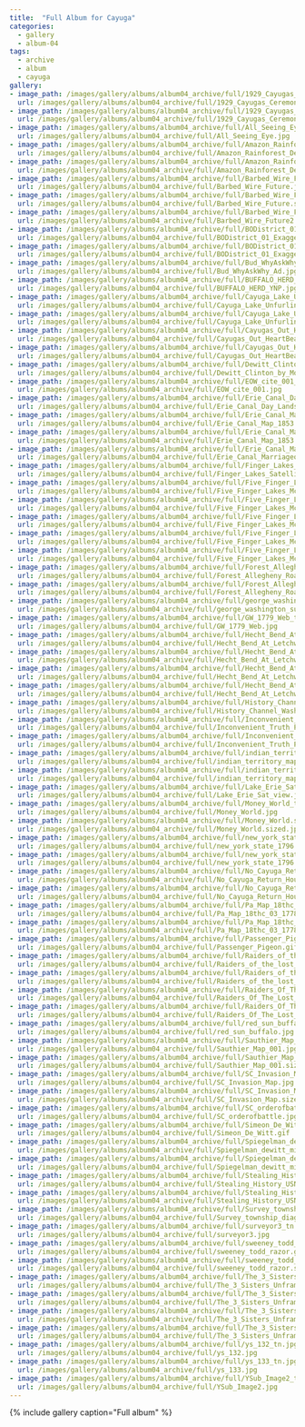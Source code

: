 ```yaml
---
title:  "Full Album for Cayuga"
categories:
  - gallery
  - album-04
tags:
  - archive
  - album
  - cayuga
gallery:
- image_path: /images/gallery/albums/album04_archive/full/1929_Cayugas_Ceremony_01A_tn.jpg
  url: /images/gallery/albums/album04_archive/full/1929_Cayugas_Ceremony_01A.jpg
- image_path: /images/gallery/albums/album04_archive/full/1929_Cayugas_Ceremony_01A.sized_tn.jpg
  url: /images/gallery/albums/album04_archive/full/1929_Cayugas_Ceremony_01A.sized.jpg
- image_path: /images/gallery/albums/album04_archive/full/All_Seeing_Eye_tn.jpg
  url: /images/gallery/albums/album04_archive/full/All_Seeing_Eye.jpg
- image_path: /images/gallery/albums/album04_archive/full/Amazon_Rainforest_Deforestation_2002_tn.jpg
  url: /images/gallery/albums/album04_archive/full/Amazon_Rainforest_Deforestation_2002.jpg
- image_path: /images/gallery/albums/album04_archive/full/Amazon_Rainforest_Deforestation_2002.sized_tn.jpg
  url: /images/gallery/albums/album04_archive/full/Amazon_Rainforest_Deforestation_2002.sized.jpg
- image_path: /images/gallery/albums/album04_archive/full/Barbed_Wire_Future_tn.jpg
  url: /images/gallery/albums/album04_archive/full/Barbed_Wire_Future.jpg
- image_path: /images/gallery/albums/album04_archive/full/Barbed_Wire_Future.sized_tn.jpg
  url: /images/gallery/albums/album04_archive/full/Barbed_Wire_Future.sized.jpg
- image_path: /images/gallery/albums/album04_archive/full/Barbed_Wire_Future2_tn.jpg
  url: /images/gallery/albums/album04_archive/full/Barbed_Wire_Future2.jpg
- image_path: /images/gallery/albums/album04_archive/full/BODistrict_01_Exaggerated_tn.jpg
  url: /images/gallery/albums/album04_archive/full/BODistrict_01_Exaggerated.jpg
- image_path: /images/gallery/albums/album04_archive/full/BODistrict_01_Exaggerated.sized_tn.jpg
  url: /images/gallery/albums/album04_archive/full/BODistrict_01_Exaggerated.sized.jpg
- image_path: /images/gallery/albums/album04_archive/full/Bud_WhyAskWhy_Ad_tn.jpg
  url: /images/gallery/albums/album04_archive/full/Bud_WhyAskWhy_Ad.jpg
- image_path: /images/gallery/albums/album04_archive/full/BUFFALO_HERD_YNP_tn.jpg
  url: /images/gallery/albums/album04_archive/full/BUFFALO_HERD_YNP.jpg
- image_path: /images/gallery/albums/album04_archive/full/Cayuga_Lake_Unfurling_the_Site_tn.jpg
  url: /images/gallery/albums/album04_archive/full/Cayuga_Lake_Unfurling_the_Site.jpg
- image_path: /images/gallery/albums/album04_archive/full/Cayuga_Lake_Unfurling_the_Site.sized_tn.jpg
  url: /images/gallery/albums/album04_archive/full/Cayuga_Lake_Unfurling_the_Site.sized.jpg
- image_path: /images/gallery/albums/album04_archive/full/Cayugas_Out_HeartBeat_Or_DrumBeat_tn.jpg
  url: /images/gallery/albums/album04_archive/full/Cayugas_Out_HeartBeat_Or_DrumBeat.jpg
- image_path: /images/gallery/albums/album04_archive/full/Cayugas_Out_HeartBeat_Or_DrumBeat.sized_tn.jpg
  url: /images/gallery/albums/album04_archive/full/Cayugas_Out_HeartBeat_Or_DrumBeat.sized.jpg
- image_path: /images/gallery/albums/album04_archive/full/Dewitt_Clinton_by_Morse_tn.jpg
  url: /images/gallery/albums/album04_archive/full/Dewitt_Clinton_by_Morse.jpg
- image_path: /images/gallery/albums/album04_archive/full/EOW_cite_001_tn.jpg
  url: /images/gallery/albums/album04_archive/full/EOW_cite_001.jpg
- image_path: /images/gallery/albums/album04_archive/full/Erie_Canal_Day_Landscape_tn.jpg
  url: /images/gallery/albums/album04_archive/full/Erie_Canal_Day_Landscape.jpg
- image_path: /images/gallery/albums/album04_archive/full/Erie_Canal_Map_1853_tn.jpg
  url: /images/gallery/albums/album04_archive/full/Erie_Canal_Map_1853.jpg
- image_path: /images/gallery/albums/album04_archive/full/Erie_Canal_Map_1853.sized_tn.jpg
  url: /images/gallery/albums/album04_archive/full/Erie_Canal_Map_1853.sized.jpg
- image_path: /images/gallery/albums/album04_archive/full/Erie_Canal_MarriageofWaters_tn.jpg
  url: /images/gallery/albums/album04_archive/full/Erie_Canal_MarriageofWaters.jpg
- image_path: /images/gallery/albums/album04_archive/full/Finger_Lakes_Satellite_02_tn.jpg
  url: /images/gallery/albums/album04_archive/full/Finger_Lakes_Satellite_02.jpg
- image_path: /images/gallery/albums/album04_archive/full/Five_Finger_Lakes_McCarthy_001_tn.jpg
  url: /images/gallery/albums/album04_archive/full/Five_Finger_Lakes_McCarthy_001.highlight_tn.jpg
- image_path: /images/gallery/albums/album04_archive/full/Five_Finger_Lakes_McCarthy_001.highlight.jpg
  url: /images/gallery/albums/album04_archive/full/Five_Finger_Lakes_McCarthy_001.jpg
- image_path: /images/gallery/albums/album04_archive/full/Five_Finger_Lakes_McCarthy_001.sized_tn.jpg
  url: /images/gallery/albums/album04_archive/full/Five_Finger_Lakes_McCarthy_001.sized.jpg
- image_path: /images/gallery/albums/album04_archive/full/Five_Finger_Lakes_McCarthy_002_tn.jpg
  url: /images/gallery/albums/album04_archive/full/Five_Finger_Lakes_McCarthy_002.jpg
- image_path: /images/gallery/albums/album04_archive/full/Five_Finger_Lakes_McCarthy_002.sized_tn.jpg
  url: /images/gallery/albums/album04_archive/full/Five_Finger_Lakes_McCarthy_002.sized.jpg
- image_path: /images/gallery/albums/album04_archive/full/Forest_Allegheny_Road_tn.jpg
  url: /images/gallery/albums/album04_archive/full/Forest_Allegheny_Road.jpg
- image_path: /images/gallery/albums/album04_archive/full/Forest_Allegheny_Road.sized_tn.jpg
  url: /images/gallery/albums/album04_archive/full/Forest_Allegheny_Road.sized.jpg
- image_path: /images/gallery/albums/album04_archive/full/george_washington_surveyor_tn.jpg
  url: /images/gallery/albums/album04_archive/full/george_washington_surveyor.gif
- image_path: /images/gallery/albums/album04_archive/full/GW_1779_Web_tn.jpg
  url: /images/gallery/albums/album04_archive/full/GW_1779_Web.jpg
- image_path: /images/gallery/albums/album04_archive/full/Hecht_Bend_At_Letchworth_002_tn.jpg
  url: /images/gallery/albums/album04_archive/full/Hecht_Bend_At_Letchworth_002.jpg
- image_path: /images/gallery/albums/album04_archive/full/Hecht_Bend_At_Letchworth_002.sized_tn.jpg
  url: /images/gallery/albums/album04_archive/full/Hecht_Bend_At_Letchworth_002.sized.jpg
- image_path: /images/gallery/albums/album04_archive/full/Hecht_Bend_At_Letchworth_tn.jpg
  url: /images/gallery/albums/album04_archive/full/Hecht_Bend_At_Letchworth.jpg
- image_path: /images/gallery/albums/album04_archive/full/Hecht_Bend_At_Letchworth.sized_tn.jpg
  url: /images/gallery/albums/album04_archive/full/Hecht_Bend_At_Letchworth.sized.jpg
- image_path: /images/gallery/albums/album04_archive/full/History_Channel_Washington_The_Warrior_tn.jpg
  url: /images/gallery/albums/album04_archive/full/History_Channel_Washington_The_Warrior.jpg
- image_path: /images/gallery/albums/album04_archive/full/Inconvenient_Truth_Poster_tn.jpg
  url: /images/gallery/albums/album04_archive/full/Inconvenient_Truth_Poster.jpg
- image_path: /images/gallery/albums/album04_archive/full/Inconvenient_Truth_Poster.sized_tn.jpg
  url: /images/gallery/albums/album04_archive/full/Inconvenient_Truth_Poster.sized.jpg
- image_path: /images/gallery/albums/album04_archive/full/indian_territory_map_tn.jpg
  url: /images/gallery/albums/album04_archive/full/indian_territory_map.jpg
- image_path: /images/gallery/albums/album04_archive/full/indian_territory_map.sized_tn.jpg
  url: /images/gallery/albums/album04_archive/full/indian_territory_map.sized.jpg
- image_path: /images/gallery/albums/album04_archive/full/Lake_Erie_Sat_view_tn.jpg
  url: /images/gallery/albums/album04_archive/full/Lake_Erie_Sat_view.jpg
- image_path: /images/gallery/albums/album04_archive/full/Money_World_tn.jpg
  url: /images/gallery/albums/album04_archive/full/Money_World.jpg
- image_path: /images/gallery/albums/album04_archive/full/Money_World.sized_tn.jpg
  url: /images/gallery/albums/album04_archive/full/Money_World.sized.jpg
- image_path: /images/gallery/albums/album04_archive/full/new_york_state_1796_tn.jpg
  url: /images/gallery/albums/album04_archive/full/new_york_state_1796.jpg
- image_path: /images/gallery/albums/album04_archive/full/new_york_state_1796.sized_tn.jpg
  url: /images/gallery/albums/album04_archive/full/new_york_state_1796.sized.jpg
- image_path: /images/gallery/albums/album04_archive/full/No_Cayuga_Return_House_Field_Sign_tn.jpg
  url: /images/gallery/albums/album04_archive/full/No_Cayuga_Return_House_Field_Sign.jpg
- image_path: /images/gallery/albums/album04_archive/full/No_Cayuga_Return_House_Field_Sign.sized_tn.jpg
  url: /images/gallery/albums/album04_archive/full/No_Cayuga_Return_House_Field_Sign.sized.jpg
- image_path: /images/gallery/albums/album04_archive/full/Pa_Map_18thc_03_1778_tn.jpg
  url: /images/gallery/albums/album04_archive/full/Pa_Map_18thc_03_1778.jpg
- image_path: /images/gallery/albums/album04_archive/full/Pa_Map_18thc_03_1778.sized_tn.jpg
  url: /images/gallery/albums/album04_archive/full/Pa_Map_18thc_03_1778.sized.jpg
- image_path: /images/gallery/albums/album04_archive/full/Passenger_Pigeon_tn.jpg
  url: /images/gallery/albums/album04_archive/full/Passenger_Pigeon.gif
- image_path: /images/gallery/albums/album04_archive/full/Raiders_of_the_lost_ark_boxed_up_relic2_tn.jpg
  url: /images/gallery/albums/album04_archive/full/Raiders_of_the_lost_ark_boxed_up_relic2.jpg
- image_path: /images/gallery/albums/album04_archive/full/Raiders_of_the_lost_ark_finding_relic_tn.jpg
  url: /images/gallery/albums/album04_archive/full/Raiders_of_the_lost_ark_finding_relic.jpg
- image_path: /images/gallery/albums/album04_archive/full/Raiders_Of_The_Lost_Ark_Government_Warehouse_tn.jpg
  url: /images/gallery/albums/album04_archive/full/Raiders_Of_The_Lost_Ark_Government_Warehouse.jpg
- image_path: /images/gallery/albums/album04_archive/full/Raiders_Of_The_Lost_Ark_Government_Warehouse2_tn.jpg
  url: /images/gallery/albums/album04_archive/full/Raiders_Of_The_Lost_Ark_Government_Warehouse2.jpg
- image_path: /images/gallery/albums/album04_archive/full/red_sun_buffalo_tn.jpg
  url: /images/gallery/albums/album04_archive/full/red_sun_buffalo.jpg
- image_path: /images/gallery/albums/album04_archive/full/Sauthier_Map_001_tn.jpg
  url: /images/gallery/albums/album04_archive/full/Sauthier_Map_001.jpg
- image_path: /images/gallery/albums/album04_archive/full/Sauthier_Map_001.sized_tn.jpg
  url: /images/gallery/albums/album04_archive/full/Sauthier_Map_001.sized.jpg
- image_path: /images/gallery/albums/album04_archive/full/SC_Invasion_Map_tn.jpg
  url: /images/gallery/albums/album04_archive/full/SC_Invasion_Map.jpg
- image_path: /images/gallery/albums/album04_archive/full/SC_Invasion_Map.sized_tn.jpg
  url: /images/gallery/albums/album04_archive/full/SC_Invasion_Map.sized.jpg
- image_path: /images/gallery/albums/album04_archive/full/SC_orderofbattle_tn.jpg
  url: /images/gallery/albums/album04_archive/full/SC_orderofbattle.jpg
- image_path: /images/gallery/albums/album04_archive/full/Simeon_De_Witt_tn.jpg
  url: /images/gallery/albums/album04_archive/full/Simeon_De_Witt.gif
- image_path: /images/gallery/albums/album04_archive/full/Spiegelman_dewitt_military_tracts_NYS_tn.jpg
  url: /images/gallery/albums/album04_archive/full/Spiegelman_dewitt_military_tracts_NYS.jpg
- image_path: /images/gallery/albums/album04_archive/full/Spiegelman_dewitt_military_tracts_NYS.sized_tn.jpg
  url: /images/gallery/albums/album04_archive/full/Spiegelman_dewitt_military_tracts_NYS.sized.jpg
- image_path: /images/gallery/albums/album04_archive/full/Stealing_History_USNWR_tn.jpg
  url: /images/gallery/albums/album04_archive/full/Stealing_History_USNWR.jpg
- image_path: /images/gallery/albums/album04_archive/full/Stealing_History_USNWR.sized_tn.jpg
  url: /images/gallery/albums/album04_archive/full/Stealing_History_USNWR.sized.jpg
- image_path: /images/gallery/albums/album04_archive/full/Survey_township_diagram_tn.jpg
  url: /images/gallery/albums/album04_archive/full/Survey_township_diagram.gif
- image_path: /images/gallery/albums/album04_archive/full/surveyor3_tn.jpg
  url: /images/gallery/albums/album04_archive/full/surveyor3.jpg
- image_path: /images/gallery/albums/album04_archive/full/sweeney_todd_razor_tn.jpg
  url: /images/gallery/albums/album04_archive/full/sweeney_todd_razor.gif
- image_path: /images/gallery/albums/album04_archive/full/sweeney_todd_razor.sized_tn.jpg
  url: /images/gallery/albums/album04_archive/full/sweeney_todd_razor.sized.gif
- image_path: /images/gallery/albums/album04_archive/full/The_3_Sisters_Unframed_001_tn.jpg
  url: /images/gallery/albums/album04_archive/full/The_3_Sisters_Unframed_001.jpg
- image_path: /images/gallery/albums/album04_archive/full/The_3_Sisters_Unframed_001.sized_tn.jpg
  url: /images/gallery/albums/album04_archive/full/The_3_Sisters_Unframed_001.sized.jpg
- image_path: /images/gallery/albums/album04_archive/full/The_3_Sisters_Unframed_002_tn.jpg
  url: /images/gallery/albums/album04_archive/full/The_3_Sisters_Unframed_002.jpg
- image_path: /images/gallery/albums/album04_archive/full/The_3_Sisters_Unframed_002.sized_tn.jpg
  url: /images/gallery/albums/album04_archive/full/The_3_Sisters_Unframed_002.sized.jpg
- image_path: /images/gallery/albums/album04_archive/full/ys_132_tn.jpg
  url: /images/gallery/albums/album04_archive/full/ys_132.jpg
- image_path: /images/gallery/albums/album04_archive/full/ys_133_tn.jpg
  url: /images/gallery/albums/album04_archive/full/ys_133.jpg
- image_path: /images/gallery/albums/album04_archive/full/YSub_Image2_tn.jpg
  url: /images/gallery/albums/album04_archive/full/YSub_Image2.jpg
---
```


{% include gallery caption="Full album" %}
